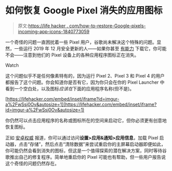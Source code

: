 # 如何恢复 Google Pixel 消失的应用图标

> 原文:[https://life hacker . com/how-to-restore-Google-pixels-incoming-app-icons-1840773059](https://lifehacker.com/how-to-restore-google-pixels-disappearing-app-icons-1840773059)

一个奇怪的问题一直困扰着一些 Pixel 用户，谷歌尚未解决这个特殊的问题。显然，一些运行 2019 年 12 月安全更新的人——如果你甚至 [有能力](https://twitter.com/madebygoogle/status/1212076907430400000) 下载它，你可能不会——注意到他们的 Pixel 设备上的各种应用程序图标正在消失。

Watch

这个问题似乎不是任何像素特有的，因为运行 Pixel 2、Pixel 3 和 Pixel 4 的用户都报告了这个问题。你会知道你是否有它，因为你只会在你的 Pixel Launcher 中看到一个空白处，以及图标*应该在*下面的应用程序名称(但不是)。

 [https://lifehacker.com/embed/inset/iframe?id=imgur-a%2FwSsj0Ov&autosize=1](https://lifehacker.com/embed/inset/iframe?id=imgur-a%2FwSsj0Ov&autosize=1) 

你仍然可以点击应用程序的名称或图标所在的空间来启动它，但你必须更有创意地恢复图标。

正如 [安卓权威](https://www.androidauthority.com/pixel-launcher-bug-1070610/) 报道，你可以通过访问**设置>应用&通知>应用信息**，加载 Pixel 启动器，点击“存储”，然后点击“清除数据”来尝试重启你的主屏幕启动器即便如此，你可能仍然会看到消失的图标，但这是一个值得探索的潜在解决方案，同时等待谷歌推出自己的修复程序。简单地重启你的 Pixel 可能也有帮助，但一些用户报告说这个奇怪的问题仍然存在。